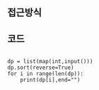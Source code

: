 ## 접근방식




## 코드
<pre><code>
dp = list(map(int,input()))
dp.sort(reverse=True)
for i in range(len(dp)):
    print(dp[i],end="")
</code></pre>
